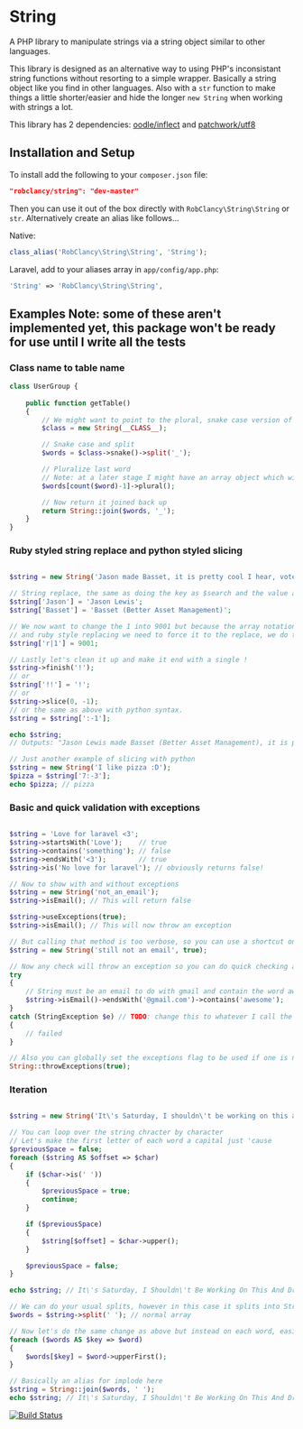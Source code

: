 # String

A PHP library to manipulate strings via a string object similar to other languages.

This library is designed as an alternative way to using PHP's inconsistant string functions without resorting to a simple wrapper. Basically a string object like you find in other languages. Also with a `str` function to make things a little shorter/easier and hide the longer `new String` when working with strings a lot.

This library has 2 dependencies: [oodle/inflect](https://github.com/oodle/inflect) and [patchwork/utf8](https://github.com/nicolas-grekas/Patchwork-UTF8)

## Installation and Setup
To install add the following to your `composer.json` file:

```json
"robclancy/string": "dev-master"
```

Then you can use it out of the box directly with `RobClancy\String\String` or `str`. Alternatively create an alias like follows...

Native:
```php
class_alias('RobClancy\String\String', 'String');
```

Laravel, add to your aliases array in `app/config/app.php`:
```php
'String' => 'RobClancy\String\String',
```

## Examples Note: some of these aren't implemented yet, this package won't be ready for use until I write all the tests

### Class name to table name

```php
class UserGroup {
	
	public function getTable()
	{
		// We might want to point to the plural, snake case version of this class
		$class = new String(__CLASS__);

		// Snake case and split
		$words = $class->snake()->split('_');

		// Pluralize last word
		// Note: at a later stage I might have an array object which will be used here to do $words->last()->plural();
		$words[count($word)-1]->plural();

		// Now return it joined back up
		return String::join($words, '_');
	}
}
```

### Ruby styled string replace and python styled slicing

```php

$string = new String('Jason made Basset, it is pretty cool I hear, vote 1 Jason!!');

// String replace, the same as doing the key as $search and the value as $replace in $string->replace($search, $value)
$string['Jason'] = 'Jason Lewis';
$string['Basset'] = 'Basset (Better Asset Management)';

// We now want to change the 1 into 9001 but because the array notation here is overloaded to do python style slicing
// and ruby style replacing we need to force it to the replace, we do this simply by starting the replace with 'r|'
$string['r|1'] = 9001;

// Lastly let's clean it up and make it end with a single !
$string->finish('!');
// or
$string['!!'] = '!';
// or
$string->slice(0, -1);
// or the same as above with python syntax.
$string = $string[':-1'];

echo $string;
// Outputs: "Jason Lewis made Basset (Better Asset Management), it is pretty cool I hear, vote 9001 Jason Lewis!"

// Just another example of slicing with python
$string = new String('I like pizza :D');
$pizza = $string['7:-3'];
echo $pizza; // pizza

```

### Basic and quick validation with exceptions

```php

$string = 'Love for laravel <3';
$string->startsWith('Love');	// true
$string->contains('something'); // false
$string->endsWith('<3');		// true
$string->is('No love for laravel'); // obviously returns false!

// Now to show with and without exceptions
$string = new String('not_an_email');
$string->isEmail(); // This will return false

$string->useExceptions(true);
$string->isEmail(); // This will now throw an exception

// But calling that method is too verbose, so you can use a shortcut on string creation by passing true as the second argument
$string = new String('still not an email', true);

// Now any check will throw an exception so you can do quick checking and chain it like the following
try
{
	// String must be an email to do with gmail and contain the word awesome
	$string->isEmail()->endsWith('@gmail.com')->contains('awesome');
}
catch (StringException $e) // TODO: change this to whatever I call the exceptions
{
	// failed
}

// Also you can globally set the exceptions flag to be used if one is not specified, defaults to false
String::throwExceptions(true);
```

### Iteration

```php

$string = new String('It\'s Saturday, I shouldn\'t be working on this and drinking or something');

// You can loop over the string chracter by character
// Let's make the first letter of each word a capital just 'cause
$previousSpace = false;
foreach ($string AS $offset => $char)
{
	if ($char->is(' '))
	{
		$previousSpace = true;
		continue;
	}

	if ($previousSpace)
	{
		$string[$offset] = $char->upper();
	}

	$previousSpace = false;
}

echo $string; // It\'s Saturday, I Shouldn\'t Be Working On This And Drinking Or Something

// We can do your usual splits, however in this case it splits into String objects like you would expect
$words = $string->split(' '); // normal array

// Now let's do the same change as above but instead on each word, easier this time
foreach ($words AS $key => $word)
{
	$words[$key] = $word->upperFirst();
}

// Basically an alias for implode here
$string = String::join($words, ' ');
echo $string; // It\'s Saturday, I Shouldn\'t Be Working On This And Drinking Or Something
```


[![Build Status](https://secure.travis-ci.org/robclancy/string.png)](http://travis-ci.org/robclancy/string)
